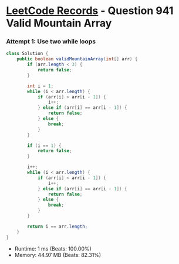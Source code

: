 # [LeetCode Records](../../README.md) - Question 941 Valid Mountain Array

### Attempt 1: Use two while loops
```java
class Solution {
    public boolean validMountainArray(int[] arr) {
        if (arr.length < 3) {
            return false;
        }

        int i = 1;
        while (i < arr.length) {
            if (arr[i] > arr[i - 1]) {
                i++;
            } else if (arr[i] == arr[i - 1]) {
                return false;
            } else {
                break;
            }
        }

        if (i == 1) {
            return false;
        }

        i++;
        while (i < arr.length) {
            if (arr[i] < arr[i - 1]) {
                i++;
            } else if (arr[i] == arr[i - 1]) {
                return false;
            } else {
                break;
            }
        }

        return i == arr.length;
    }
}
```
- Runtime: 1 ms (Beats: 100.00%)
- Memory: 44.97 MB (Beats: 82.31%)

<br>
